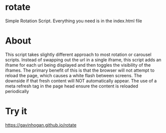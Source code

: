 # rotate
Simple Rotation Script. Everything you need is in the index.html file

# About
This script takes slightly different approach to most rotation or carousel
scripts. Instead of swapping out the url in a single iframe, this script
adds an iframe for each url being displayed and then toggles the visibility
of the iframes. The primary benefit of this is that the browser will not
attempt to reload the page, which causes a white flash between screens. The
downside if that fresh content will NOT automatically appear. The use of
a meta refresh tag in the page head ensure the content is reloaded periodically


# Try it
https://gavinhogan.github.io/rotate
